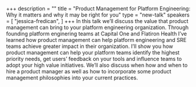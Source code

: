 +++
description = ""
title = "Product Management for Platform Engineering: Why it matters and why it may be right for you"
type = "new-talk"
speakers = [
        "jessica-fredican",
]
+++
In this talk we’ll discuss the value that product management can bring to your platform engineering organization. Through founding platform enginering teams at Capital One and Flatiron Health I’ve learned how product management can help platform engineering and SRE teams achieve greater impact in their organization. I’ll show you how product management can help your platform teams identify the highest priority needs, get users’ feedback on your tools and influence teams to adopt your high value initiatives. We’ll also discuss when how and when to hire a product manager as well as how to incorporate some product management philosophies into your current practices.